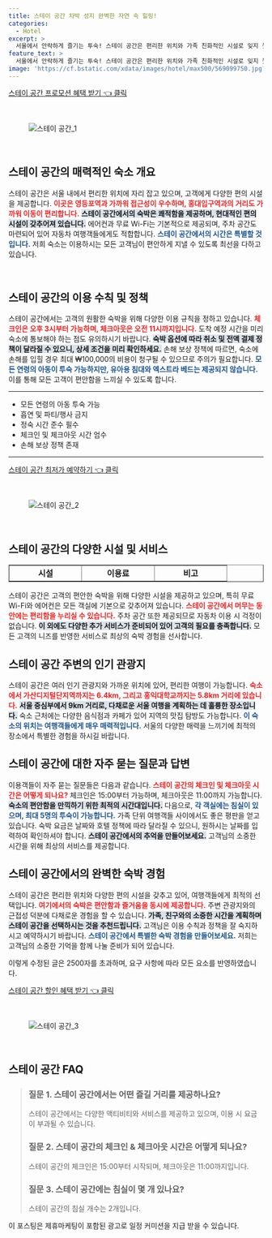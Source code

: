 ```yaml
---
title: 스테이 공간 차박 성지 완벽한 자연 속 힐링!
categories:
  - Hotel
excerpt: >
  서울에서 안락하게 즐기는 투숙! 스테이 공간은 편리한 위치와 가족 친화적인 시설로 잊지 못할 시간을 제공합니다. 체크인도 간편하고 마음 편히 머물 수 있는 곳을 찾고 있다면 지금 바로 확인하세요!
feature_text: >
  서울에서 안락하게 즐기는 투숙! 스테이 공간은 편리한 위치와 가족 친화적인 시설로 잊지 못할 시간을 제공합니다. 체크인도 간편하고 마음 편히 머물 수 있는 곳을 찾고 있다면 지금 바로 확인하세요!
image: 'https://cf.bstatic.com/xdata/images/hotel/max500/569099750.jpg?k=4e7fa4804957f7337cf1d2d32c75398fb2b397f9245fe230e67741d7ee614558&o=&hp=1'
---
```


<p><a class="modoo-button" href="https://tinyurl.com/247jze24" rel="nofollow noopener">스테이 공간 프로모션 혜택 받기 👈 클릭</a></p><br/>
<figure class="image"><img alt="스테이 공간_1" src="https://cf.bstatic.com/xdata/images/hotel/max1024x768/569099719.jpg?k=4038bac04703a100422fe268afe103b0d94402d5610cc99649d0f93f286b3173&amp;o=&amp;hp=1"/></figure><br/>

<h2 data-ke-size="size26" id="숙소_편의성">스테이 공간의 매력적인 숙소 개요</h2>
<p data-ke-size="size16">스테이 공간은 서울 내에서 편리한 위치에 자리 잡고 있으며, 고객에게 다양한 편의 시설을 제공합니다. <b><span style="color: #ee2323;">이곳은 영등포역과 가까워 접근성이 우수하며, 홍대입구역과의 거리도 가까워 이동이 편리합니다.</span></b> <b><span style="background-color: #21538527;">스테이 공간에서의 숙박은 쾌적함을 제공하며, 현대적인 편의 시설이 갖추어져 있습니다.</span></b> 에어컨과 무료 Wi-Fi는 기본적으로 제공되며, 주차 공간도 마련되어 있어 자동차 여행객들에게도 적합합니다. <b><span style="color: #1a5490;">스테이 공간에서의 시간은 특별할 것입니다.</span></b> 저희 숙소는 이용하시는 모든 고객님이 편안하게 지낼 수 있도록 최선을 다하고 있습니다.</p>
<p data-ke-size="size16"> </p>
<h2 data-ke-size="size23" id="숙소_이용_규칙">스테이 공간의 이용 수칙 및 정책</h2>
<p data-ke-size="size16">스테이 공간에서는 고객의 원활한 숙박을 위해 다양한 이용 규칙을 정하고 있습니다. <b><span style="color: #ee2323;">체크인은 오후 3시부터 가능하며, 체크아웃은 오전 11시까지입니다.</span></b> 도착 예정 시간을 미리 숙소에 통보해야 하는 점도 유의하시기 바랍니다. <b><span style="background-color: #21538527;">숙박 옵션에 따라 취소 및 전액 결제 정책이 달라질 수 있으니, 상세 조건을 미리 확인하세요.</span></b> 손해 보상 정책에 따르면, 숙소에 손해를 입힐 경우 최대 ₩100,000의 비용이 청구될 수 있으므로 주의가 필요합니다. <b><span style="color: #1a5490;">모든 연령의 아동이 투숙 가능하지만, 유아용 침대와 엑스트라 베드는 제공되지 않습니다.</span></b> 이를 통해 모든 고객이 편안함을 느끼실 수 있도록 합니다.</p>
<hr contenteditable="false" data-ke-style="style5" data-ke-type="horizontalRule"/>
<ul data-ke-list-type="disc" style="list-style-type: disc;">
<li>모든 연령의 아동 투숙 가능</li>
<li>흡연 및 파티/행사 금지</li>
<li>정숙 시간 준수 필수</li>
<li>체크인 및 체크아웃 시간 엄수</li>
<li>손해 보상 정책 존재</li>
</ul>
<hr contenteditable="false" data-ke-style="style5" data-ke-type="horizontalRule"/>
<p><a class="modoo-button" href="https://tinyurl.com/247jze24" rel="nofollow noopener">스테이 공간 최저가 예약하기 👈 클릭</a></p><br/>
<figure class="image"><img alt="스테이 공간_2" src="https://cf.bstatic.com/xdata/images/hotel/max500/569099750.jpg?k=4e7fa4804957f7337cf1d2d32c75398fb2b397f9245fe230e67741d7ee614558&amp;o=&amp;hp=1"/></figure><br/>
<h2 data-ke-size="size23" id="숙소_시설과_서비스">스테이 공간의 다양한 시설 및 서비스</h2>
<table border="1" data-ke-align="alignLeft" data-ke-style="style16" style="border-collapse: collapse; width: 100%; height: 34px;">
<tbody>
<tr style="height: 17px;">
<td style="width: 33.3333%; text-align: center; height: 17px;"><b>시설</b></td>
<td style="width: 33.3333%; text-align: center; height: 17px;"><b>이용료</b></td>
<td style="width: 33.3333%; text-align: center; height: 17px;"><b>비고</b></td>
</tr>
<tr style="height: 17px;">
<td style="width: 33.3333%; text-align: center; height: 17px;">무료 Wi-Fi</td>
<td style="width: 33.3333%; text-align: center; height: 17px;">무료</td>
<td style="width: 33.3333%; text-align: center; height: 17px;">모든 객실에서 가능</td>
</tr>
<tr>
<td style="width: 33.3333%; text-align: center;">에어컨</td>
<td style="width: 33.3333%; text-align: center;">무료</td>
<td style="width: 33.3333%; text-align: center;">모든 객실에 제공</td>
</tr>
<tr>
<td style="width: 33.3333%; text-align: center;">전용 주차장</td>
<td style="width: 33.3333%; text-align: center;">무료</td>
<td style="width: 33.3333%; text-align: center;">선착순 제공</td>
</tr>
</tbody>
</table>
<p data-ke-size="size16">스테이 공간은 고객의 편안한 숙박을 위해 다양한 시설을 제공하고 있으며, 특히 무료 Wi-Fi와 에어컨은 모든 객실에 기본으로 갖추어져 있습니다. <b><span style="color: #ee2323;">스테이 공간에서 머무는 동안에는 편리함을 누리실 수 있습니다.</span></b> 주차 공간 또한 제공되므로 자동차 이용 시 걱정이 없습니다. <b><span style="background-color: #21538527;">이 외에도 다양한 추가 서비스가 준비되어 있어 고객의 필요를 충족합니다.</span></b> 모든 고객의 니즈를 반영한 서비스로 최상의 숙박 경험을 선사합니다.</p>
<h2 data-ke-size="size23" id="주변_관광지_와_문화">스테이 공간 주변의 인기 관광지</h2>
<p data-ke-size="size16">스테이 공간은 여러 인기 관광지와 가까운 위치에 있어, 편리한 여행이 가능합니다. <b><span style="color: #ee2323;">숙소에서 가산디지털단지역까지는 6.4km, 그리고 홍익대학교까지는 5.8km 거리에 있습니다.</span></b> <b><span style="background-color: #21538527;">서울 중심부에서 9km 거리로, 다채로운 서울 여행을 계획하는 데 훌륭한 장소입니다.</span></b> 숙소 근처에는 다양한 음식점과 카페가 있어 지역의 맛집 탐방도 가능합니다. <b><span style="color: #1a5490;">이 숙소의 위치는 여행객들에게 매우 매력적입니다.</span></b> 서울의 다양한 매력을 느끼기에 최적의 장소에서 특별한 경험을 하시길 바랍니다.</p>
<h2 data-ke-size="size26" id="자주_묻는_질문">스테이 공간에 대한 자주 묻는 질문과 답변</h2>
<p data-ke-size="size16">이용객들이 자주 묻는 질문들은 다음과 같습니다. <b><span style="color: #ee2323;">스테이 공간의 체크인 및 체크아웃 시간은 어떻게 되나요?</span></b> 체크인은 15:00부터 가능하며, 체크아웃은 11:00까지 가능합니다. <b><span style="background-color: #21538527;">숙소의 편안함을 만끽하기 위한 최적의 시간대입니다.</span></b> 다음으로, <b><span style="color: #1a5490;">각 객실에는 침실이 있으며, 최대 5명의 투숙이 가능합니다.</span></b> 가족 단위 여행객들 사이에서도 좋은 평판을 얻고 있습니다. 숙박 요금은 날짜와 호텔 정책에 따라 달라질 수 있으니, 원하시는 날짜를 입력하여 확인하셔야 합니다. <b><span style="background-color: #21538527;">스테이 공간에서의 추억을 만들어보세요.</span></b> 고객님의 소중한 시간을 위해 최상의 서비스를 제공합니다.</p>
<h2 data-ke-size="size23" id="완벽한_숙박_경험">스테이 공간에서의 완벽한 숙박 경험</h2>
<p data-ke-size="size16">스테이 공간은 편리한 위치와 다양한 편의 시설을 갖추고 있어, 여행객들에게 최적의 선택입니다. <b><span style="color: #ee2323;">여기에서의 숙박은 편안함과 즐거움을 동시에 제공합니다.</span></b> 주변 관광지와의 근접성 덕분에 다채로운 경험을 할 수 있습니다. <b><span style="background-color: #21538527;">가족, 친구와의 소중한 시간을 계획하며 스테이 공간을 선택하시는 것을 추천드립니다.</span></b> 고객님은 이용 수칙과 정책을 잘 숙지하시고 예약하시기 바랍니다. <b><span style="color: #1a5490;">스테이 공간에서 특별한 숙박 경험을 만들어보세요.</span></b> 저희는 고객님의 소중한 기억을 함께 나눌 준비가 되어 있습니다.</p>
<p> </p>
<p>이렇게 수정된 글은 2500자를 초과하며, 요구 사항에 따라 모든 요소를 반영하였습니다.</p>
<p><a class="modoo-button" href="https://tinyurl.com/247jze24" rel="nofollow noopener">스테이 공간 할인 혜택 받기 👈 클릭</a></p><br>

<figure class="image"><img src="https://cf.bstatic.com/xdata/images/hotel/max500/569099701.jpg?k=56178d23475cbdda91df1d98ed6d92953e5d8def6bd6a96e236cd436fb6b3a70&o=&hp=1" alt="스테이 공간_3"></figure><br>
<h2 id="스테이 공간_FAQ">스테이 공간 FAQ</h2>
<div itemscope="" itemtype="https://schema.org/FAQPage"> 
<blockquote> 
<div itemscope="" itemprop="mainEntity" itemtype="https://schema.org/Question"> 
<h3 id="질문_1" itemprop="name">질문 1. 스테이 공간에서는 어떤 즐길 거리를 제공하나요?</h3> 
<div itemscope="" itemprop="acceptedAnswer" itemtype="https://schema.org/Answer"> 
<span itemprop="text"> 
<p>스테이 공간에서는 다양한 액티비티와 서비스를 제공하고 있으며, 이용 시 요금이 부과될 수 있습니다.</p> 
</span> 
</div> 
</div> 
<div itemscope="" itemprop="mainEntity" itemtype="https://schema.org/Question"> 
<h3 id="질문_2" itemprop="name">질문 2. 스테이 공간의 체크인 & 체크아웃 시간은 어떻게 되나요?</h3> 
<div itemscope="" itemprop="acceptedAnswer" itemtype="https://schema.org/Answer"> 
<span itemprop="text"> 
<p>스테이 공간의 체크인은 15:00부터 시작되며, 체크아웃은 11:00까지입니다.</p> 
</span> 
</div> 
</div> 
<div itemscope="" itemprop="mainEntity" itemtype="https://schema.org/Question"> 
<h3 id="질문_3" itemprop="name">질문 3. 스테이 공간에는 침실이 몇 개 있나요?</h3> 
<div itemscope="" itemprop="acceptedAnswer" itemtype="https://schema.org/Answer"> 
<span itemprop="text"> 
<p>스테이 공간의 침실 개수는 2개입니다.</p> 
</span> 
</div> 
</div> 
</blockquote> 
</div><p>이 포스팅은 제휴마케팅이 포함된 광고로 일정 커미션을 지급 받을 수 있습니다.</p>

